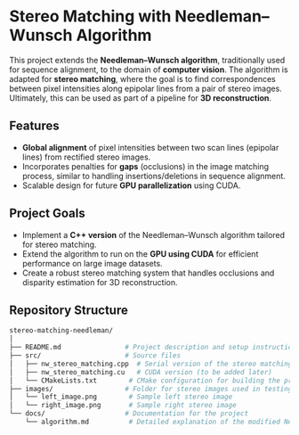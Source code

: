 # Stereo Matching with Needleman–Wunsch Algorithm

This project extends the **Needleman–Wunsch algorithm**, traditionally used for sequence alignment, to the domain of **computer vision**. The algorithm is adapted for **stereo matching**, where the goal is to find correspondences between pixel intensities along epipolar lines from a pair of stereo images. Ultimately, this can be used as part of a pipeline for **3D reconstruction**.

## Features
- **Global alignment** of pixel intensities between two scan lines (epipolar lines) from rectified stereo images.
- Incorporates penalties for **gaps** (occlusions) in the image matching process, similar to handling insertions/deletions in sequence alignment.
- Scalable design for future **GPU parallelization** using CUDA.

## Project Goals
- Implement a **C++ version** of the Needleman–Wunsch algorithm tailored for stereo matching.
- Extend the algorithm to run on the **GPU using CUDA** for efficient performance on large image datasets.
- Create a robust stereo matching system that handles occlusions and disparity estimation for 3D reconstruction.

## Repository Structure
```bash
stereo-matching-needleman/
│
├── README.md                # Project description and setup instructions
├── src/                     # Source files
│   ├── nw_stereo_matching.cpp  # Serial version of the stereo matching algorithm
│   ├── nw_stereo_matching.cu   # CUDA version (to be added later)
│   └── CMakeLists.txt        # CMake configuration for building the project (optional)
├── images/                  # Folder for stereo images used in testing
│   └── left_image.png        # Sample left stereo image
│   └── right_image.png       # Sample right stereo image
└── docs/                    # Documentation for the project
    └── algorithm.md          # Detailed explanation of the modified Needleman-Wunsch algorithm for stereo matching
